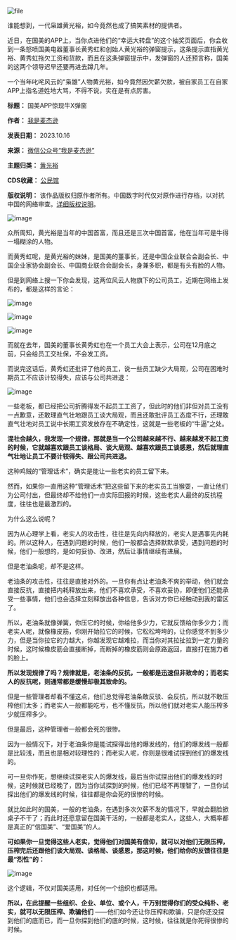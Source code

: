 ![file](https://chinadigitaltimes.net/chinese/files/2023/10/image-1697453965466.png)


谁能想到，一代枭雄黄光裕，如今竟然也成了搞笑素材的提供者。


近日，在国美的APP上，当你点进他们的“幸运大转盘”的这个抽奖页面后，你会收到一条怒喷国美电器董事长黄秀虹和创始人黄光裕的弹窗提示，这条提示直指黄光裕、黄秀虹拖欠工资和货款，而且在这条弹窗提示中，发弹窗的人还预言称，国美的这两个领导迟早还要再进去蹲几年。


一个当年叱咤风云的“枭雄”人物黄光裕，如今竟然因欠薪欠款，被自家员工在自家APP上指名道姓地大骂，不得不说，实在是有点厉害。




**标题：** 国美APP惊现牛X弹窗  

**作者：** [我是麦杰逊](https://chinadigitaltimes.net/space/麦杰逊)  

**发表日期：** 2023.10.16  

**来源：** [微信公众号“我是麦杰逊”](https://web.archive.org/web/https://mp.weixin.qq.com/s/gwLf8qvOn7C61by4jGl0eg)  

**主题归类：** [黄光裕](https://chinadigitaltimes.net/space/黄光裕)  

**CDS收藏：** [公民馆](https://chinadigitaltimes.net/space/%E5%85%AC%E6%B0%91%E9%A6%86)  

**版权说明：** 该作品版权归原作者所有。中国数字时代仅对原作进行存档，以对抗中国的网络审查。[详细版权说明](https://chinadigitaltimes.net/chinese/copyright)。


![image](https://chinadigitaltimes.net/chinese/files/2023/10/post-701148-652d19ba50e76.png)


众所周知，黄光裕是当年的中国首富，而且还是三次中国首富，他在当年可是牛得一塌糊涂的人物。


而黄秀虹呢，是黄光裕的妹妹，是国美的董事长，还是中国企业联合会副会长、中国企业家协会副会长、中国商业联合会副会长，身兼多职，都是有头有脸的人物。


但是到网络上搜一下你会发现，这两位风云人物旗下的公司员工，近期在网络上发布的，都是这样的言论：


![image](https://chinadigitaltimes.net/chinese/files/2023/10/post-701148-652d19ba61b21.png)  

![image](https://chinadigitaltimes.net/chinese/files/2023/10/post-701148-652d19ba6c3a9.png)  

![image](https://chinadigitaltimes.net/chinese/files/2023/10/post-701148-652d19ba75b9c.png)


而就在去年，国美的董事长黄秀虹也在一个员工大会上表示，公司在12月底之前，只会给员工交社保，不会发工资。


而说完这话后，黄秀虹还批评了他的员工，说一些员工缺少大局观，公司在困难时期员工不应该计较得失，应该与公司共进退：‍‍‍‍‍‍‍‍‍‍‍


![image](https://chinadigitaltimes.net/chinese/files/2023/10/post-701148-652d19ba8040b.png)


一些老板，都已经把公司折腾得发不起员工工资了，但此时的他们非但对员工没有一点歉意，还敢理直气壮地跟员工谈大局观，而且还敢批评员工态度不行，还理敢直气壮地对员工说中长期工资发放存在不确定性，这就是一些老板的“牛逼”之处。


**混社会越久，我发现一个规律，那就是当一个公司越来越不行、越来越发不起工资的时候，它就越喜欢跟员工谈格局、谈大局观、越喜欢跟员工谈感恩，然后就理直气壮地让员工不要计较得失、跟公司共进退。** 


这种鸡贼的“管理话术”，确实是能让一些老实的员工留下来。


然而，如果你一直用这种“管理话术”把这些留下来的老实员工当猴耍，一直让他们为公司付出，但最终却不给他们一点实际回报的时候，这些老实人最终的反抗程度，往往也是最激烈的。‍‍


为什么这么说呢？


因为从心理学上看，老实人的攻击性，往往是先向内释放的，老实人是遇事先内耗的。所以这种人，在遇到问题的时候，他们一般都会选择默默承受，遇到问题的时候，他们一般想的，是如何妥协、改进，然后让事情继续有进展。‍‍‍‍‍‍‍‍‍‍‍‍‍‍‍


但是老油条呢，却不是这样。‍


老油条的攻击性，往往是直接对外的。一旦你有点让老油条不爽的举动，他们就会直接反抗，直接把内耗释放出来，他们不喜欢承受，不喜欢妥协，即便他们还能承受一些事情，他们也会选择立刻释放出各种信息，告诉对方你已经触动到我的雷区了。‍‍‍‍‍‍‍‍‍‍‍‍‍


所以，老油条就像弹簧，你压它的时候，你给他多少力，它就反馈给你多少力；而老实人呢，就像橡皮筋，你刚开始拉它的时候，它松松垮垮的，让你感觉不到多少力，但是当你拉它的力越大，你越发现它越难拉，而当你对其拉扯拉到一定力量的时候，这时候橡皮筋会直接断掉，而断掉的橡皮筋则会原路返回，直接打在施力者的脸上。


**所以发现规律了吗？规律就是，老油条的反抗，一般都是迅速但非致命的；而老实人的反抗呢，则通常都是缓慢却极其致命的。** ‍‍‍‍‍‍


但是一些管理者却看不懂这点，他们总觉得老油条敢反驳、会反抗，所以就不敢压榨他们太多；而老实人一般都能吃亏，也不懂反抗，所以他们就对老实人能压榨多少就压榨多少。


但是最后，这种管理者一般都会死的很惨。


因为一般情况下，对于老油条你是能试探得出他的爆发线的，他们的爆发线一般都是比较浅，而且也是相对较理性的；而老实人呢，你则是很难试探到他们的爆发线的。


可一旦你作死，想继续试探老实人的爆发线，最后当你试探出他们的爆发线的时候，这时候就已经晚了，因为当你试探到的时候，他们已经不再理智了，一旦你试探出他们的爆发线的时候，往往都是你会死的很惨的时候。‍‍


就比如此时的国美，一般的老油条，在遇到多次欠薪不发的情况下，早就会翻脸掀桌子不干了；而此时还愿意留在国美干活的，一般都是老实人，这些人，大概率都是真正的“信国美”、“爱国美”的人。


**可如果你一旦觉得这些人老实，觉得他们对国美有信仰，就可以对他们无限压榨，压榨完后还跟他们谈大局观、谈格局、谈感恩，那这时候，他们给你的反馈往往是最“烈性”的：** ‍‍‍‍‍‍‍‍‍‍


![image](https://chinadigitaltimes.net/chinese/files/2023/10/post-701148-652d19ba50e76.png)


这个逻辑，不仅对国美适用，对任何一个组织也都适用。


**所以，在此提醒一些组织、企业、单位、或个人，千万别觉得你们的受众纯朴、老实，就可以无限压榨、欺骗他们** ——他们如今还让你压榨和欺骗，只是你还没探到他们的底而已，而一旦你探到他们的底的时候，这时候，往往就是你死得很惨的时候。‍‍‍‍‍‍‍‍‍‍‍‍‍

